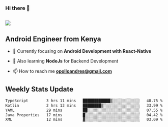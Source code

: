 ### Hi there 👋
<h2 align="left"><img src="https://readme-typing-svg.herokuapp.com?color=000000&lines=I'm+Andrew+Opollo😊;Welcome+to+my+Github😜"> </h2>

## Android Engineer from Kenya


- 🌱 Currently focusing on **Android Development with React-Native**

- 🔭 Also learning **NodeJs** for Backend Development

- 📫 How to reach me **opolloandres@gmail.com**


## Weekly Stats Update
<!--START_SECTION:waka-->

```txt
TypeScript        3 hrs 11 mins   ████████████▒░░░░░░░░░░░░   48.75 %
Kotlin            2 hrs 13 mins   ████████▒░░░░░░░░░░░░░░░░   33.99 %
YAML              29 mins         ██░░░░░░░░░░░░░░░░░░░░░░░   07.55 %
Java Properties   17 mins         █░░░░░░░░░░░░░░░░░░░░░░░░   04.42 %
XML               12 mins         ▓░░░░░░░░░░░░░░░░░░░░░░░░   03.09 %
```

<!--END_SECTION:waka-->



